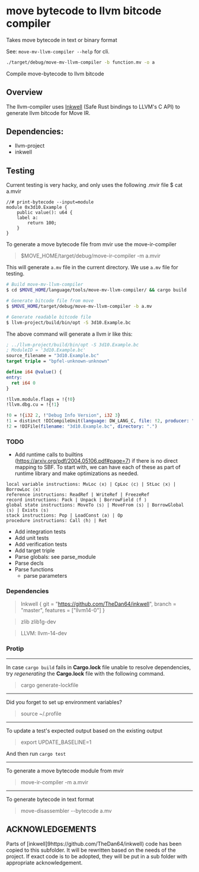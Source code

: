 # move bytecode to llvm bitcode compiler
Takes move bytecode in text or binary format

See: `move-mv-llvm-compiler --help` for cli.

```sh
./target/debug/move-mv-llvm-compiler -b function.mv -o a
```

Compile move-bytecode to llvm bitcode

## Overview
The llvm-compiler uses [Inkwell](https://github.com/TheDan64/inkwell) (Safe Rust bindings to LLVM's C API) to generate llvm bitcode for Move IR.


## Dependencies:
- llvm-project
- inkwell

## Testing

Current testing is very hacky, and only uses the following .mvir file
$ cat a.mvir
```move
//# print-bytecode --input=module
module 0x3d10.Example {
    public value(): u64 {
    label a:
        return 100;
    }
}
```

To generate a move bytecode file from mvir use the move-ir-compiler
> $MOVE_HOME/target/debug/move-ir-compiler -m a.mvir

This will generate `a.mv` file in the current directory. We use `a.mv` file for testing.

```sh
# Build move-mv-llvm-compiler
$ cd $MOVE_HOME/language/tools/move-mv-llvm-compiler/ && cargo build

# Generate bitcode file from move
$ $MOVE_HOME/target/debug/move-mv-llvm-compiler -b a.mv

# Generate readable bitcode file
$ llvm-project/build/bin/opt -S 3d10.Example.bc
```

The above command will generate a llvm ir like this:
```llvm
; ../llvm-project/build/bin/opt -S 3d10.Example.bc
; ModuleID = '3d10.Example.bc'
source_filename = "3d10.Example.bc"
target triple = "bpfel-unknown-unknown"

define i64 @value() {
entry:
  ret i64 0
}

!llvm.module.flags = !{!0}
!llvm.dbg.cu = !{!1}

!0 = !{i32 2, !"Debug Info Version", i32 3}
!1 = distinct !DICompileUnit(language: DW_LANG_C, file: !2, producer: "Move", isOptimized: false, runtimeVersion: 0, emissionKind: FullDebug, splitDebugInlining: false)
!2 = !DIFile(filename: "3d10.Example.bc", directory: ".")
```

### TODO

- Add runtime calls to builtins (https://arxiv.org/pdf/2004.05106.pdf#page=7) if there is no direct mapping to SBF. To start with, we can have each of these as part of runtime library and make optimizations as needed.

```
local variable instructions: MvLoc ⟨x⟩ | CpLoc ⟨c⟩ | StLoc ⟨x⟩ | BorrowLoc ⟨x⟩
reference instructions: ReadRef | WriteRef | FreezeRef
record instructions: Pack | Unpack | BorrowField ⟨f ⟩
global state instructions: MoveTo ⟨s⟩ | MoveFrom ⟨s⟩ | BorrowGlobal ⟨s⟩ | Exists ⟨s⟩
stack instructions: Pop | LoadConst ⟨a⟩ | Op
procedure instructions: Call ⟨h⟩ | Ret
```

- Add integration tests
- Add unit tests
- Add verification tests
- Add target triple
- Parse globals: see parse_module
- Parse decls
- Parse functions
    - parse parameters


### Dependencies

> Inkwell
> { git = "https://github.com/TheDan64/inkwell", branch = "master", features = ["llvm14-0"] }

> zlib zlib1g-dev

> LLVM: llvm-14-dev

### Protip

----
In case `cargo build` fails in **Cargo.lock** file unable to resolve dependencies, try *regenerating* the **Cargo.lock** file with the following command.

> cargo generate-lockfile

----
Did you forget to set up environment variables?

> source ~/.profile

----
To update a test's expected output based on the existing output

> export UPDATE_BASELINE=1

And then run `cargo test`

----
To generate a move bytecode module from mvir

> move-ir-compiler -m a.mvir

----
To generate bytecode in text format
> move-disassembler --bytecode a.mv


## ACKNOWLEDGEMENTS
Parts of [inkwell]9https://github.com/TheDan64/inkwell) code has been copied to this subfolder.
It will be rewritten based on the needs of the project. If exact code is to be adopted, they will be
put in a sub folder with appropriate acknowledgement.
